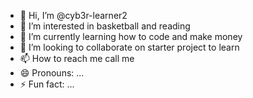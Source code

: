 - 👋 Hi, I’m @cyb3r-learner2
- 👀 I’m interested in basketball and reading
- 🌱 I’m currently learning how to code and make money
- 💞️ I’m looking to collaborate on starter project to learn
- 📫 How to reach me call me 
- 😄 Pronouns: ...
- ⚡ Fun fact: ...

<!---
cyb3r-learner2/cyb3r-learner2 is a ✨ special ✨ repository because its `README.md` (this file) appears on your GitHub profile.
You can click the Preview link to take a look at your changes.
--->
